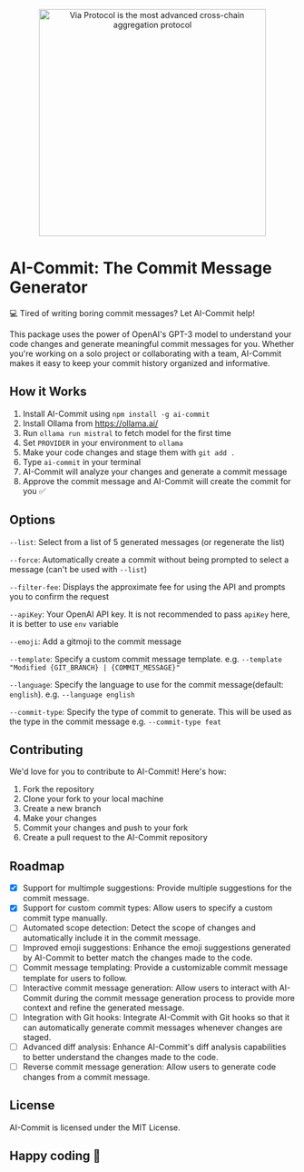 <p align="center"><img width="400px" alt="Via Protocol is the most advanced cross-chain aggregation protocol" src="https://user-images.githubusercontent.com/20267733/218333677-ebdb09e5-9487-434c-92f5-f4bdcc76f632.png" width="100%">
</p>

# **AI-Commit: The Commit Message Generator**

💻 Tired of writing boring commit messages? Let AI-Commit help!

This package uses the power of OpenAI's GPT-3 model to understand your code changes and generate meaningful commit messages for you. Whether you're working on a solo project or collaborating with a team, AI-Commit makes it easy to keep your commit history organized and informative.


## How it Works
1. Install AI-Commit using `npm install -g ai-commit`
2. Install Ollama from https://ollama.ai/
3. Run `ollama run mistral` to fetch model for the first time
4. Set `PROVIDER` in your environment to `ollama`
1. Make your code changes and stage them with `git add .`
2. Type `ai-commit` in your terminal
3. AI-Commit will analyze your changes and generate a commit message
4. Approve the commit message and AI-Commit will create the commit for you ✅

## Options
`--list`: Select from a list of 5 generated messages (or regenerate the list)

`--force`: Automatically create a commit without being prompted to select a message (can't be used with `--list`)

`--filter-fee`: Displays the approximate fee for using the API and prompts you to confirm the request

`--apiKey`: Your OpenAI API key. It is not recommended to pass `apiKey` here, it is better to use `env` variable

`--emoji`: Add a gitmoji to the commit message

`--template`: Specify a custom commit message template. e.g. `--template "Modified {GIT_BRANCH} | {COMMIT_MESSAGE}"`

`--language`: Specify the language to use for the commit message(default: `english`). e.g. `--language english`

`--commit-type`: Specify the type of commit to generate. This will be used as the type in the commit message e.g. `--commit-type feat`

## Contributing
We'd love for you to contribute to AI-Commit! Here's how:

1. Fork the repository
2. Clone your fork to your local machine
3. Create a new branch
4. Make your changes
5. Commit your changes and push to your fork
6. Create a pull request to the AI-Commit repository

## Roadmap

- [x] Support for multimple suggestions: Provide multiple suggestions for the commit message.
- [x] Support for custom commit types: Allow users to specify a custom commit type manually.
- [ ] Automated scope detection: Detect the scope of changes and automatically include it in the commit message.
- [ ] Improved emoji suggestions: Enhance the emoji suggestions generated by AI-Commit to better match the changes made to the code.
- [ ] Commit message templating: Provide a customizable commit message template for users to follow.
- [ ] Interactive commit message generation: Allow users to interact with AI-Commit during the commit message generation process to provide more context and refine the generated message.
- [ ] Integration with Git hooks: Integrate AI-Commit with Git hooks so that it can automatically generate commit messages whenever changes are staged.
- [ ] Advanced diff analysis: Enhance AI-Commit's diff analysis capabilities to better understand the changes made to the code.
- [ ] Reverse commit message generation: Allow users to generate code changes from a commit message.

## License
AI-Commit is licensed under the MIT License.

## Happy coding 🚀
